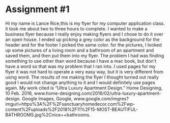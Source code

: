 # Assignment #1
<p> Hi my name is Lance Rice,this is my flyer for my computer application class. it took me about two to three hours to complete. I wanted to make a business flyer because I really enjoy making flyers and I chose to do it over an open house. I ended up picking a grey color as the background for the header and for the footer I picked the same color. for the pictures, I looked up some pictures of a living room and a bathroom of an apartment and saved them, and then put them into my flyer. The problem I had was finding something to use other than word because I have a mac book, but don't have a word so that was my problem that I ran into. I used pages for my flyer it was not hard to operate a very easy way, but it is very different from using word. The results of me making the flyer I thought turned out really good I would not change anything to it and I would definitely use pages again. My work cited is “Ultra Luxury Apartment Design.” Home Designing, 10 Feb. 2016, www.home-designing.com/2016/02/ultra-luxury-apartment-design. Google Images, Google, www.google.com/imgres?imgurl=https%3A%2F%2Fsanctuaryhomedecor.com%2Fwp-content%2Fuploads%2F2018%2F11%2F15-MOST-BEAUTIFUL-BATHROOMS.jpg%2Cnice++bathrooms. </p>

